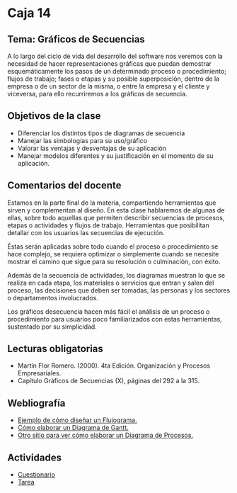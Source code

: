# Caja 14

## Tema: Gráficos de Secuencias

A lo largo del ciclo de vida del desarrollo del software nos veremos con la necesidad de hacer representaciones gráficas que puedan demostrar esquemáticamente los pasos de un determinado proceso o procedimiento; flujos de trabajo; fases o etapas y su posible superposición, dentro de la empresa o de un sector de la misma, o entre la empresa y el cliente y viceversa, para ello recurriremos a los gráficos de secuencia.

## Objetivos de la clase

- Diferenciar los distintos tipos de diagramas de secuencia
- Manejar las simbologías para su uso/gráfico
- Valorar las ventajas y desventajas de su aplicación
- Manejar modelos diferentes y su justificación en el momento de su aplicación.

## Comentarios del docente

Estamos en la parte final de la materia, compartiendo herramientas que sirven y complementan al diseño. En esta clase hablaremos de algunas de ellas, sobre todo aquellas que permiten describir secuencias de procesos, etapas o actividades y flujos de trabajo. Herramientas que posibilitan detallar con los usuarios las secuencias de ejecución.

Éstas serán aplicadas sobre todo cuando el proceso o procedimiento se hace complejo, se requiera optimizar o simplemente cuando se necesite mostrar el camino que sigue para su resolución o culminación, con éxito.

Además de la secuencia de actividades, los diagramas muestran lo que se realiza en cada etapa, los materiales o servicios que entran y salen del proceso, las decisiones que deben ser tomadas, las personas y los sectores o departamentos involucrados.

Los gráficos desecuencia hacen más fácil el análisis de un proceso o procedimiento para usuarios poco familiarizados con estas herramientas, sustentado por su simplicidad.

## Lecturas obligatorias

- Martín Flor Romero. (2000). 4ta Edición. Organización y Procesos Empresariales.
 - Capítulo Gráficos de Secuencias (X), páginas del 292 a la 315.

## Webliografía

- [Ejemplo de cómo diseñar un Flujograma.](http://www.scribd.com/doc/6452710/Diseno-flujograma)
- [Cómo elaborar un Diagrama de Gantt.](http://tugimnasiacerebral.com/herramientas-de-estudio/que-es-un-diagrama-o-grafica-de-gantt)
- [Otro sitio para ver cómo elaborar un Diagrama de Procesos.](https://www.obs-edu.com/int/blog-project-management/diagramas-de-gantt/como-se-construye-un-diagrama-de-gantt)

## Actividades

- [Cuestionario](./actividades/cuestionario.md)
- [Tarea](./actividades/tarea.md)
